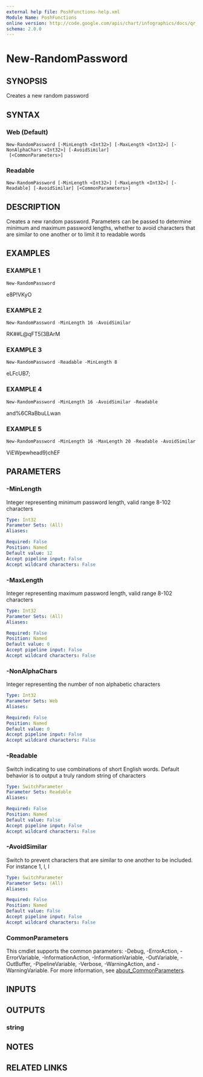 ```yaml
---
external help file: PoshFunctions-help.xml
Module Name: PoshFunctions
online version: http://code.google.com/apis/chart/infographics/docs/qr_codes.html
schema: 2.0.0
---
```


# New-RandomPassword

## SYNOPSIS
Creates a new random password

## SYNTAX

### Web (Default)
```
New-RandomPassword [-MinLength <Int32>] [-MaxLength <Int32>] [-NonAlphaChars <Int32>] [-AvoidSimilar]
 [<CommonParameters>]
```

### Readable
```
New-RandomPassword [-MinLength <Int32>] [-MaxLength <Int32>] [-Readable] [-AvoidSimilar] [<CommonParameters>]
```

## DESCRIPTION
Creates a new random password.
Parameters can be passed to determine minimum and maximum password lengths, whether to avoid characters that are similar to one another or to limit it to readable words

## EXAMPLES

### EXAMPLE 1
```
New-RandomPassword
```

e8P!VKyO

### EXAMPLE 2
```
New-RandomPassword -MinLength 16 -AvoidSimilar
```

RK##L@qFT5(3BArM

### EXAMPLE 3
```
New-RandomPassword -Readable -MinLength 8
```

eLFcUB7;

### EXAMPLE 4
```
New-RandomPassword -MinLength 16 -AvoidSimilar -Readable
```

and%6CRaBbuLLwan

### EXAMPLE 5
```
New-RandomPassword -MinLength 16 -MaxLength 20 -Readable -AvoidSimilar
```

ViEWpewhead9)chEF

## PARAMETERS

### -MinLength
Integer representing minimum password length, valid range 8-102 characters

```yaml
Type: Int32
Parameter Sets: (All)
Aliases:

Required: False
Position: Named
Default value: 12
Accept pipeline input: False
Accept wildcard characters: False
```

### -MaxLength
Integer representing maximum password length, valid range 8-102 characters

```yaml
Type: Int32
Parameter Sets: (All)
Aliases:

Required: False
Position: Named
Default value: 0
Accept pipeline input: False
Accept wildcard characters: False
```

### -NonAlphaChars
Integer representing the number of non alphabetic characters

```yaml
Type: Int32
Parameter Sets: Web
Aliases:

Required: False
Position: Named
Default value: 0
Accept pipeline input: False
Accept wildcard characters: False
```

### -Readable
Switch indicating to use combinations of short English words.
Default behavior is to output a truly random string of characters

```yaml
Type: SwitchParameter
Parameter Sets: Readable
Aliases:

Required: False
Position: Named
Default value: False
Accept pipeline input: False
Accept wildcard characters: False
```

### -AvoidSimilar
Switch to prevent characters that are similar to one another to be included.
For instance 1, l, I

```yaml
Type: SwitchParameter
Parameter Sets: (All)
Aliases:

Required: False
Position: Named
Default value: False
Accept pipeline input: False
Accept wildcard characters: False
```

### CommonParameters
This cmdlet supports the common parameters: -Debug, -ErrorAction, -ErrorVariable, -InformationAction, -InformationVariable, -OutVariable, -OutBuffer, -PipelineVariable, -Verbose, -WarningAction, and -WarningVariable. For more information, see [about_CommonParameters](http://go.microsoft.com/fwlink/?LinkID=113216).

## INPUTS

## OUTPUTS

### string
## NOTES

## RELATED LINKS
